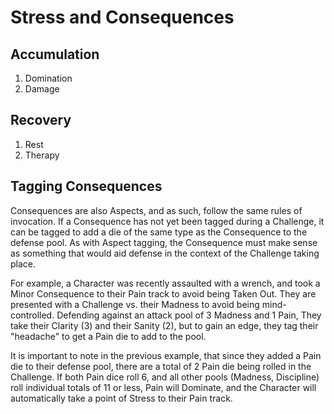 # Stress and Consequences

## Accumulation

1. Domination
2. Damage

## Recovery

1. Rest
2. Therapy

## Tagging Consequences

Consequences are also Aspects, and as such, follow the same rules of invocation. If a Consequence has not yet been tagged during a Challenge, it can be tagged to add a die of the same type as the Consequence to the defense pool. As with Aspect tagging, the Consequence must make sense as something that would aid defense in the context of the Challenge taking place.

For example, a Character was recently assaulted with a wrench, and took a Minor Consequence to their Pain track to avoid being Taken Out. They are presented with a Challenge vs. their Madness to avoid being mind-controlled. Defending against an attack pool of 3 Madness and 1 Pain, They take their Clarity (3) and their Sanity (2), but to gain an edge, they tag their "headache" to get a Pain die to add to the pool.

It is important to note in the previous example, that since they added a Pain die to their defense pool, there are a total of 2 Pain die being rolled in the Challenge. If both Pain dice roll 6, and all other pools (Madness, Discipline) roll individual totals of 11 or less, Pain will Dominate, and the Character will automatically take a point of Stress to their Pain track.
